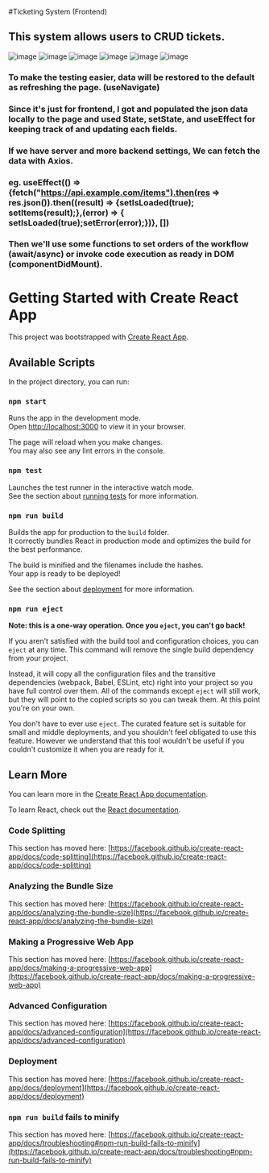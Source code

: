 #Ticketing System (Frontend)
## This system allows users to CRUD tickets. 
![image](https://user-images.githubusercontent.com/80297424/204930316-fdebe883-76df-400f-a277-ff89c803bce8.png)
![image](https://user-images.githubusercontent.com/80297424/204930618-c38a2a77-1c6c-4fa0-ad1a-c8ad64fc97eb.png)
![image](https://user-images.githubusercontent.com/80297424/204931109-78986901-ce48-40d9-a196-9e27878c7e8d.png)
![image](https://user-images.githubusercontent.com/80297424/204930655-74ad3b4f-a65c-4d2a-bc1f-b08394a2a325.png)
![image](https://user-images.githubusercontent.com/80297424/204930731-784ce47e-f50d-4dbe-a577-f8b19dcc4096.png)
![image](https://user-images.githubusercontent.com/80297424/204930774-93c6fa76-a509-42e6-9754-042299e8ba23.png)

### To make the testing easier, data will be restored to the default as refreshing the page. (useNavigate)
### Since it's just for frontend, I got and populated the json data locally to the page and used State, setState, and useEffect for keeping track of and updating each fields.
### If we have server and more backend settings, We can fetch the data with Axios. 
###  eg. useEffect(() => {fetch("https://api.example.com/items").then(res => res.json()).then((result) => {setIsLoaded(true); setItems(result);},(error) => {         setIsLoaded(true);setError(error);})}, [])
### Then we'll use some functions to set orders of the workflow (await/async) or invoke code execution as ready in DOM (componentDidMount).


# Getting Started with Create React App

This project was bootstrapped with [Create React App](https://github.com/facebook/create-react-app).

## Available Scripts

In the project directory, you can run:

### `npm start`

Runs the app in the development mode.\
Open [http://localhost:3000](http://localhost:3000) to view it in your browser.

The page will reload when you make changes.\
You may also see any lint errors in the console.

### `npm test`

Launches the test runner in the interactive watch mode.\
See the section about [running tests](https://facebook.github.io/create-react-app/docs/running-tests) for more information.

### `npm run build`

Builds the app for production to the `build` folder.\
It correctly bundles React in production mode and optimizes the build for the best performance.

The build is minified and the filenames include the hashes.\
Your app is ready to be deployed!

See the section about [deployment](https://facebook.github.io/create-react-app/docs/deployment) for more information.

### `npm run eject`

**Note: this is a one-way operation. Once you `eject`, you can't go back!**

If you aren't satisfied with the build tool and configuration choices, you can `eject` at any time. This command will remove the single build dependency from your project.

Instead, it will copy all the configuration files and the transitive dependencies (webpack, Babel, ESLint, etc) right into your project so you have full control over them. All of the commands except `eject` will still work, but they will point to the copied scripts so you can tweak them. At this point you're on your own.

You don't have to ever use `eject`. The curated feature set is suitable for small and middle deployments, and you shouldn't feel obligated to use this feature. However we understand that this tool wouldn't be useful if you couldn't customize it when you are ready for it.

## Learn More

You can learn more in the [Create React App documentation](https://facebook.github.io/create-react-app/docs/getting-started).

To learn React, check out the [React documentation](https://reactjs.org/).

### Code Splitting

This section has moved here: [https://facebook.github.io/create-react-app/docs/code-splitting](https://facebook.github.io/create-react-app/docs/code-splitting)

### Analyzing the Bundle Size

This section has moved here: [https://facebook.github.io/create-react-app/docs/analyzing-the-bundle-size](https://facebook.github.io/create-react-app/docs/analyzing-the-bundle-size)

### Making a Progressive Web App

This section has moved here: [https://facebook.github.io/create-react-app/docs/making-a-progressive-web-app](https://facebook.github.io/create-react-app/docs/making-a-progressive-web-app)

### Advanced Configuration

This section has moved here: [https://facebook.github.io/create-react-app/docs/advanced-configuration](https://facebook.github.io/create-react-app/docs/advanced-configuration)

### Deployment

This section has moved here: [https://facebook.github.io/create-react-app/docs/deployment](https://facebook.github.io/create-react-app/docs/deployment)

### `npm run build` fails to minify

This section has moved here: [https://facebook.github.io/create-react-app/docs/troubleshooting#npm-run-build-fails-to-minify](https://facebook.github.io/create-react-app/docs/troubleshooting#npm-run-build-fails-to-minify)
